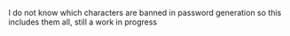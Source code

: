 I do not know which characters are banned in password generation so this includes them all, still a work in progress
